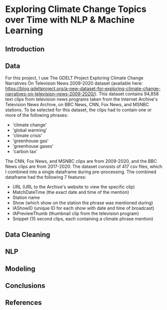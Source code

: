 # Exploring Climate Change Topics over Time with NLP & Machine Learning

## Introduction


## Data

For this project, I use The GDELT Project Exploring Climate Change Narratives On Television News 2009-2020 dataset (available here: https://blog.gdeltproject.org/a-new-dataset-for-exploring-climate-change-narratives-on-television-news-2009-2020/). This dataset contains 94,858 text clips from television news programs taken from the Internet Archive's Television News Archive, on BBC News, CNN, Fox News, and MSNBC stations. To be selected for this dataset, the clips had to contain one or more of the following phrases:

* 'climate change'
* 'global warming'
* 'climate crisis'
* 'greenhouse gas'
* 'greenhouse gases'
* 'carbon tax'

The CNN, Fox News, and MSNBC clips are from 2009-2020, and the BBC News clips are from 2017-2020. The dataset consists of 417 csv files, which I combined into a single dataframe during pre-processing. The combined dataframe had the following 7 features:

* URL (URL to the Archive's website to view the specific clip)
* MatchDateTime (the exact date and time of the mention)
* Station name
* Show (which show on the station the phrase was mentioned during)
* IAShowID (unique ID for each show with date and time of broadcast)
* IAPreviewThumb (thumbnail clip from the television program)
* Snippet (15 second clips, each containing a climate phrase mention)

## Data Cleaning


## NLP 


## Modeling


## Conclusions

## References
